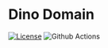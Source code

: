 # Dino Domain

[![License](https://img.shields.io/badge/License-Apache_2.0-blue.svg)](https://github.com/lydongcanh/DinoDomain/blob/master/LICENSE)
![Github Actions](https://github.com/lydongcanh/DinoDomain/actions/workflows/action.yaml/badge.svg)
